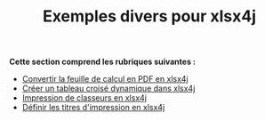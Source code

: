 ﻿---
title: Exemples divers pour xlsx4j
type: docs
weight: 20
url: /fr/java/miscellaneous-examples-for-xlsx4j/
---
**Cette section comprend les rubriques suivantes :**
- [Convertir la feuille de calcul en PDF en xlsx4j](/cells/fr/java/convert-spreadsheet-to-pdf-in-xlsx4j/)
- [Créer un tableau croisé dynamique dans xlsx4j](/cells/fr/java/create-pivot-table-in-xlsx4j/)
- [Impression de classeurs en xlsx4j](/cells/fr/java/printing-workbooks-in-xlsx4j/)
- [Définir les titres d'impression en xlsx4j](/cells/fr/java/set-print-titles-in-xlsx4j/)
